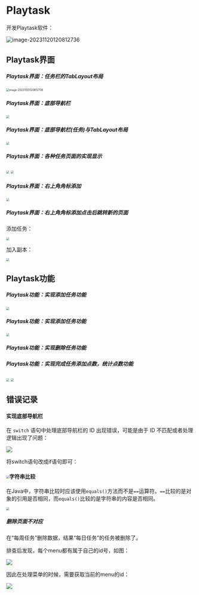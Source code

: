 # Playtask
开发Playtask软件：

![image-20231120120812736](image/1.jpg)

## Playtask界面

##### Playtask界面：任务栏的TabLayout布局

<img src="image/2.jpg" alt="image-20231120120812736" style="zoom:50%;" />

##### Playtask界面：底部导航栏

<img src="image/5.png" style="zoom:50%;" />

##### Playtask界面：底部导航栏(任务)与TabLayout布局

<img src="image/6.png" style="zoom:50%;" />

##### Playtask界面：各种任务页面的实现显示

<img src="image/7.png" style="zoom: 50%;" />

<img src="image/8.png" style="zoom:50%;" />

##### Playtask界面：右上角角标添加

<img src="image/9.png" style="zoom:50%;" />

##### Playtask界面：右上角角标添加点击后跳转新的页面

添加任务：

<img src="image/10.png" style="zoom:50%;" />

加入副本：

<img src="image/11.png" style="zoom:50%;" />

## Playtask功能

##### Playtask功能：实现添加任务功能

<img src="image/13.png" style="zoom:50%;" />

##### Playtask功能：实现添加任务功能

<img src="image/14.png" style="zoom:50%;" />

##### Playtask功能：实现删除任务功能

##### Playtask功能：实现完成任务添加点数，统计点数功能

<img src="image/17.png" style="zoom:50%;" />

<img src="image/18.png" style="zoom:50%;" />

## 错误记录

#### **实现底部导航栏**

在 `switch` 语句中处理底部导航栏的 ID 出现错误，可能是由于 ID 不匹配或者处理逻辑出现了问题：

![](image/3.png)

将switch语句改成if语句即可：

#### <img src="image/4.jpg" style="zoom: 50%;" />字符串比较

在Java中，字符串比较时应该使用`equals()`方法而不是`==`运算符。`==`比较的是对象的引用是否相同，而`equals()`比较的是字符串的内容是否相同。

<img src="image/12.jpg" style="zoom: 50%;" />

##### 删除页面不对应

在“每周任务”删除数据，结果“每日任务”的任务被删除了。

排查后发现，每个menu都有属于自己的id号，如图：

![](image/15.jpg)

因此在处理菜单的时候，需要获取当前的menu的id：

![](image/16.jpg)
